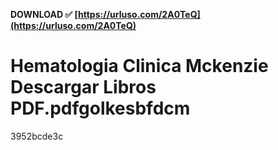 **DOWNLOAD ✅ [https://urluso.com/2A0TeQ](https://urluso.com/2A0TeQ)**


 
# Hematologia Clinica Mckenzie Descargar Libros PDF.pdfgolkesbfdcm
   3952bcde3c
 
